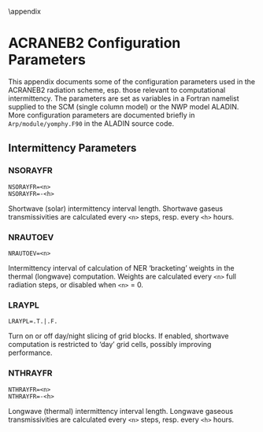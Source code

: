 \appendix

ACRANEB2 Configuration Parameters
=================================

This appendix documents some of the configuration parameters used in the
ACRANEB2 radiation scheme, esp. those relevant to computational
intermittency.
The parameters are set as variables in a Fortran namelist supplied to
the SCM (single column model) or the NWP model ALADIN.
More configuration parameters are documented briefly in `Arp/module/yomphy.F90`
in the ALADIN source code.

## Intermittency Parameters

### NSORAYFR

    NSORAYFR=<n>
    NSORAYFR=-<h>

Shortwave (solar) intermittency interval length.
Shortwave gaseus transmissivities are calculated every
`<n>` steps, resp. every `<h>` hours.

### NRAUTOEV

    NRAUTOEV=<n>

Intermittency interval of calculation of NER ‘bracketing’
weights in the thermal (longwave) computation. Weights are calculated
every `<n>` full radiation steps, or disabled when `<n>` = 0.

### LRAYPL

    LRAYPL=.T.|.F.

Turn on or off day/night slicing of grid blocks. If enabled, shortwave
computation is restricted to ‘day’ grid cells, possibly improving performance.

### NTHRAYFR

    NTHRAYFR=<n>
    NTHRAYFR=-<h>

Longwave (thermal) intermittency interval length.
Longwave gaseous transmissivities are calculated every
`<n>` steps, resp. every `<h>` hours.
